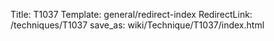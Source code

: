 Title: T1037
Template: general/redirect-index
RedirectLink: /techniques/T1037
save_as: wiki/Technique/T1037/index.html